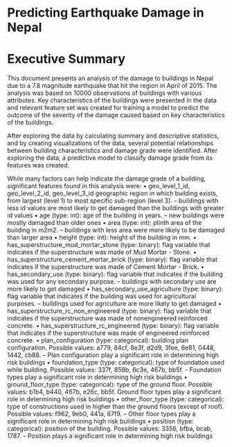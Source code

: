 # Predicting Earthquake Damage in Nepal
# Executive Summary 
This document presents an analysis of the damage to buildings in Nepal due to a 7.8 magnitude earthquake that hit the region in April of 2015. The analysis was based on 10000 observations of buildings with various attributes. Key characteristics of the buildings were presented in the data and relevant feature set was created for training a model to predict the outcome of the severity of the damage caused based on key characteristics of the buildings. 

After exploring the data by calculating summary and descriptive statistics, and by creating visualizations of the data, several potential relationships between building characteristics and damage grade were identified. After exploring the data, a predictive model to classify damage grade from its features was created. 

While many factors can help indicate the damage grade of a building, significant features found in this analysis were: 
• geo_level_1_id, geo_level_2_id, geo_level_3_id geographic region in which building exists, from largest (level 1) to most specific sub-region (level 3). – buildings with less id values are most likely to get damaged than the buildings with greater id values • age (type: int): age of the building in years. – new buildings were mostly damaged than older ones • area (type: int): plinth area of the building in m2m2. – buildings with less area were more likely to be damaged than larger area • height (type: int): height of the building in mm.  • has_superstructure_mud_mortar_stone (type: binary): flag variable that indicates if the superstructure was made of Mud Mortar - Stone. • has_superstructure_cement_mortar_brick (type: binary): flag variable that indicates if the superstructure was made of Cement Mortar - Brick. • has_secondary_use (type: binary): flag variable that indicates if the building was used for any secondary purpose. – buildings with secondary use are more likely to get damaged • has_secondary_use_agriculture (type: binary): flag variable that indicates if the building was used for agricultural purposes. – buildings used for agriculture are more likely to get damaged • has_superstructure_rc_non_engineered (type: binary): flag variable that indicates if the superstructure was made of nonengineered reinforced concrete. • has_superstructure_rc_engineered (type: binary): flag variable that indicates if the superstructure was made of engineered reinforced concrete. • plan_configuration (type: categorical): building plan configuration. Possible values: a779, 84cf, 8e3f, d2d9, 3fee, 6e81, 0448, 1442, cb88. – Plan configuration play a significant role in determining high risk buildings • foundation_type (type: categorical): type of foundation used while building. Possible values: 337f, 858b, 6c3e, 467b, bb5f. - Foundation types play a significant role in determining high risk buildings • ground_floor_type (type: categorical): type of the ground floor. Possible values: b1b4, b440, 467b, e26c, bb5f. Ground floor types play a significant role in determining high risk buildings • other_floor_type (type: categorical): type of constructions used in higher than the ground floors (except of roof). Possible values: f962, 9eb0, 441a, 67f9. – Other floor types play a significant role in determining high risk buildings • position (type: categorical): position of the building. Possible values: 3356, bfba, bcab, 1787. – Position plays a significant role in determining high risk buildings 

